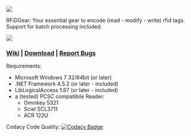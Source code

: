 ![](https://messgeraetetechnik-hansen.de/rfidgear/logoRG.png) 

RFiDGear: Your essential gear to encode (read - modify - write) rfid tags. Support for batch processing included. 

![](https://messgeraetetechnik-hansen.de/rfidgear/mainWnd.jpg) 

### [Wiki](https://github.com/c3rebro/RFiDGear/wiki) | [Download](https://github.com/c3rebro/RFiDGear/releases) | [Report Bugs](https://github.com/c3rebro/RFiDGear/issues)

Requirements:

* Microsoft Windows 7 32/64bit (or later)
* .NET Framework 4.5.2 (or later - included)
* LibLogicalAccess 1.87 (or later - included)
* a (tested) PCSC compatibile Reader:
   + Omnikey 5321 
   + Sciel SCL3711
   + ACR 122U

Codacy Code Quality: [![Codacy Badge](https://api.codacy.com/project/badge/Grade/ac98d255ca38466bb5803f9e2e4a11ae)](https://www.codacy.com/app/c3rebro/rfidgear)
